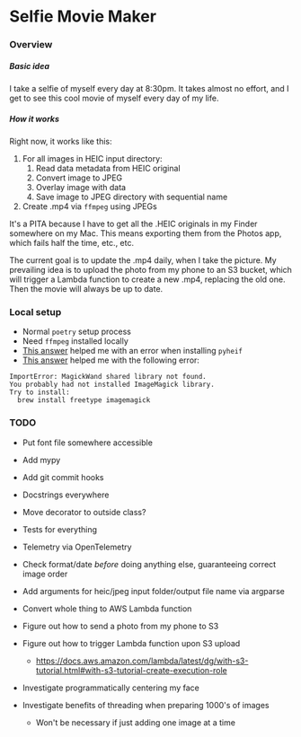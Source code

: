 # Selfie Movie Maker

### Overview

##### Basic idea

I take a selfie of myself every day at 8:30pm. It takes almost no effort, and I get to see this cool movie of myself every day of my life.

##### How it works

Right now, it works like this:

1. For all images in HEIC input directory:
   1. Read data metadata from HEIC original
   2. Convert image to JPEG
   3. Overlay image with data
   4. Save image to JPEG directory with sequential name
2. Create .mp4 via `ffmpeg` using JPEGs

It's a PITA because I have to get all the .HEIC
originals in my Finder somewhere on my Mac. This means exporting them from the Photos app, which fails half the time, etc., etc.

The current goal is to update the .mp4 daily, when I take the picture. My prevailing idea is to upload the photo from my phone to an S3 bucket, which will trigger a Lambda function to create a new .mp4, replacing the old one. Then the movie will always be up to date.

### Local setup

- Normal `poetry` setup process
- Need `ffmpeg` installed locally
- [This answer](https://stackoverflow.com/a/67076373/3801865) helped me with an error when installing `pyheif`
- [This answer](https://stackoverflow.com/a/41772062/3801865) helped me with the following error:

```
ImportError: MagickWand shared library not found.
You probably had not installed ImageMagick library.
Try to install:
  brew install freetype imagemagick
```

### TODO

- Put font file somewhere accessible
- Add mypy
- Add git commit hooks
- Docstrings everywhere
- Move decorator to outside class?
- Tests for everything
- Telemetry via OpenTelemetry

- Check format/date _before_ doing anything else, guaranteeing correct image order
- Add arguments for heic/jpeg input folder/output file name via argparse
- Convert whole thing to AWS Lambda function
- Figure out how to send a photo from my phone to S3
- Figure out how to trigger Lambda function upon S3 upload
    - https://docs.aws.amazon.com/lambda/latest/dg/with-s3-tutorial.html#with-s3-tutorial-create-execution-role
- Investigate programmatically centering my face
- Investigate benefits of threading when preparing 1000's of images
  - Won't be necessary if just adding one image at a time

